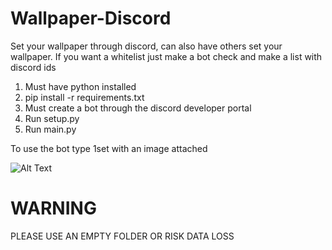 # Wallpaper-Discord
Set your wallpaper through discord, can also have others set your wallpaper. If you want a whitelist just make a bot check and make a list with discord ids

1. Must have python installed
2. pip install -r requirements.txt
3. Must create a bot through the discord developer portal
4. Run setup.py
5. Run main.py

To use the bot type 1set with an image attached

![Alt Text](https://media.giphy.com/media/Rd7WlRF8tfR4QW6jKU/giphy.gif)


# WARNING
PLEASE USE AN EMPTY FOLDER OR RISK DATA LOSS

